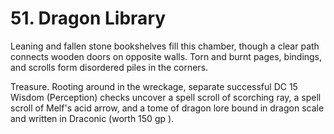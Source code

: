 # 51. Dragon Library

Leaning and fallen stone bookshelves fill this chamber, though a clear path connects wooden doors on opposite walls. Torn and burnt pages, bindings, and scrolls form disordered piles in the corners.

Treasure. Rooting around in the wreckage, separate successful DC 15 Wisdom (Perception) checks uncover a spell scroll of scorching ray, a spell scroll of Melf's acid arrow, and a tome of dragon lore bound in dragon scale and written in Draconic (worth 150 gp ).